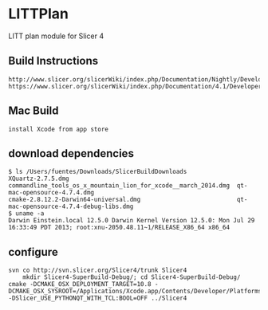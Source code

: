 LITTPlan
========

LITT plan module for Slicer 4

## Build Instructions

	http://www.slicer.org/slicerWiki/index.php/Documentation/Nightly/Developers/Build_Instructions
	https://www.slicer.org/slicerWiki/index.php/Documentation/4.1/Developers/Build_Module

## Mac Build

	install Xcode from app store

## download dependencies

	$ ls /Users/fuentes/Downloads/SlicerBuildDownloads
	XQuartz-2.7.5.dmg                                               commandline_tools_os_x_mountain_lion_for_xcode__march_2014.dmg  qt-mac-opensource-4.7.4.dmg
	cmake-2.8.12.2-Darwin64-universal.dmg                           qt-mac-opensource-4.7.4-debug-libs.dmg
	$ uname -a
	Darwin Einstein.local 12.5.0 Darwin Kernel Version 12.5.0: Mon Jul 29 16:33:49 PDT 2013; root:xnu-2050.48.11~1/RELEASE_X86_64 x86_64


## configure
	svn co http://svn.slicer.org/Slicer4/trunk Slicer4
        mkdir Slicer4-SuperBuild-Debug/; cd Slicer4-SuperBuild-Debug/
	cmake -DCMAKE_OSX_DEPLOYMENT_TARGET=10.8 -DCMAKE_OSX_SYSROOT=/Applications/Xcode.app/Contents/Developer/Platforms/MacOSX.platform/Developer/SDKs/MacOSX10.8.sdk -DSlicer_USE_PYTHONQT_WITH_TCL:BOOL=OFF ../Slicer4


